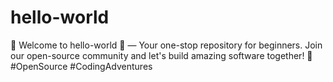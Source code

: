# hello-world
🚀 Welcome to hello-world 🌟 — Your one-stop repository for beginners. Join our open-source community and let's build amazing software together! 🤝 #OpenSource #CodingAdventures
